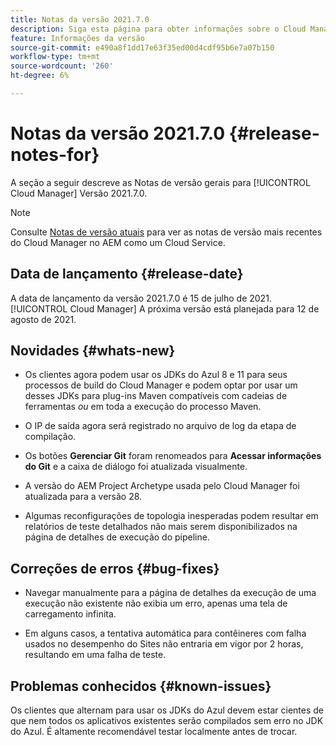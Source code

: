 ```yaml
---
title: Notas da versão 2021.7.0
description: Siga esta página para obter informações sobre o Cloud Manager Versão 2021.7.0
feature: Informações da versão
source-git-commit: e490a8f1dd17e63f35ed00d4cdf95b6e7a07b150
workflow-type: tm+mt
source-wordcount: '260'
ht-degree: 6%

---
```


# Notas da versão 2021.7.0 {#release-notes-for}

A seção a seguir descreve as Notas de versão gerais para [!UICONTROL Cloud Manager] Versão 2021.7.0.

>[!NOTE]
>Consulte [Notas de versão atuais](https://experienceleague.adobe.com/docs/experience-manager-cloud-service/onboarding/getting-access/release-notes-cloud-manager/release-notes-cm-current.html?lang=en#getting-access) para ver as notas de versão mais recentes do Cloud Manager no AEM como um Cloud Service.

## Data de lançamento {#release-date}

A data de lançamento da versão 2021.7.0 é 15 de julho de 2021.
[!UICONTROL Cloud Manager]
A próxima versão está planejada para 12 de agosto de 2021.

## Novidades {#whats-new}

* Os clientes agora podem usar os JDKs do Azul 8 e 11 para seus processos de build do Cloud Manager e podem optar por usar um desses JDKs para plug-ins Maven compatíveis com cadeias de ferramentas *ou* em toda a execução do processo Maven.

* O IP de saída agora será registrado no arquivo de log da etapa de compilação.

* Os botões **Gerenciar Git** foram renomeados para **Acessar informações do Git** e a caixa de diálogo foi atualizada visualmente.

* A versão do AEM Project Archetype usada pelo Cloud Manager foi atualizada para a versão 28.

* Algumas reconfigurações de topologia inesperadas podem resultar em relatórios de teste detalhados não mais serem disponibilizados na página de detalhes de execução do pipeline.

## Correções de erros {#bug-fixes}

* Navegar manualmente para a página de detalhes da execução de uma execução não existente não exibia um erro, apenas uma tela de carregamento infinita.

* Em alguns casos, a tentativa automática para contêineres com falha usados no desempenho do Sites não entraria em vigor por 2 horas, resultando em uma falha de teste.

## Problemas conhecidos {#known-issues}

Os clientes que alternam para usar os JDKs do Azul devem estar cientes de que nem todos os aplicativos existentes serão compilados sem erro no JDK do Azul. É altamente recomendável testar localmente antes de trocar.